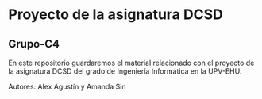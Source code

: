 # Proyecto de la asignatura DCSD
## Grupo-C4
En este repositorio guardaremos el material relacionado con el proyecto de la asignatura DCSD del grado de Ingeniería Informática en la UPV-EHU.

Autores: Alex Agustín y Amanda Sin
